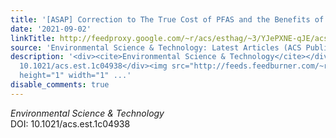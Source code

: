 ```yaml
---
title: '[ASAP] Correction to The True Cost of PFAS and the Benefits of Acting Now'
date: '2021-09-02'
linkTitle: http://feedproxy.google.com/~r/acs/esthag/~3/YJePXNE-qJE/acs.est.1c04938
source: 'Environmental Science & Technology: Latest Articles (ACS Publications)'
description: '<div><cite>Environmental Science & Technology</cite></div><div>DOI:
  10.1021/acs.est.1c04938</div><img src="http://feeds.feedburner.com/~r/acs/esthag/~4/YJePXNE-qJE"
  height="1" width="1" ...'
disable_comments: true
---
```

<div><cite>Environmental Science & Technology</cite></div><div>DOI: 10.1021/acs.est.1c04938</div><img src="http://feeds.feedburner.com/~r/acs/esthag/~4/YJePXNE-qJE" height="1" width="1" ...